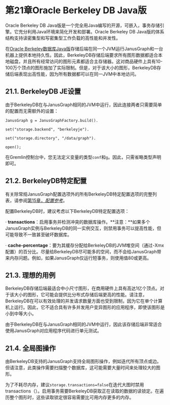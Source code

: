# **第21章Oracle Berkeley DB Java版**


 Oracle Berkeley DB Java版是一个完全用Java编写的开源，可嵌入，事务存储引擎。它充分利用Java环境来简化开发和部署。Oracle Berkeley DB Java版的体系结构支持读密集型和写密集型工作负载的高性能和并发性。

在[Oracle Berkeley数据库Java版](http://www.oracle.com/technetwork/database/berkeleydb/overview/index-093405.html)存储后端在同一个JVM运行JanusGraph和一台机器上提供本地持久性。因此，BerkeleyDB存储后端要求所有图形数据都适合本地磁盘，并且所有经常访问的图形元素都适合主存储器。这对商品硬件上具有10-100万个顶点的图形施加了实际限制。但是，对于该大小的图形，BerkeleyDB存储后端表现出高性能，因为所有数据都可以在同一JVM中本地访问。

## 21.1. BerkeleyDB JE设置

由于BerkeleyDB在与JanusGraph相同的JVM中运行，因此连接两者只需要简单的配置而无需额外的设置：

```
JanusGraph g = JanusGraphFactory.build().

set("storage.backend", "berkeleyje").

set("storage.directory", "/data/graph").

open();
```

在Gremlin控制台中，您无法定义变量的类型`conf`和`g`。因此，只需省略类型声明即可。

## 21.2. BerkeleyDB特定配置

有关除常规JanusGraph配置选项外的所有BerkeleyDB特定配置选项的完整列表，请参阅[第15章，*配置参考*](https://docs.janusgraph.org/latest/config-ref.html)。

配置BerkeleyDB时，建议考虑以下BerkeleyDB特定配置选项：

·         **transactions**：启用事务并检测冲突的数据库操作。**注意：**如果多个JanusGraph实例与BerkeleyDB的同一实例交互，则禁用事务可以提高性能，但可能导致不一致甚至破坏数据库。

·         **cache-percentage**：要为其缓存分配给BerkeleyDB的JVM堆空间（通过-Xmx配置）的百分比。尽量给BerkeleyDB尽可能多的空间，而不会给JanusGraph带来内存问题。例如，如果JanusGraph仅运行短事务，则使用值80或更高。

## 21.3. 理想的用例

BerkeleyDB存储后端最适合中小尺寸图形，在商用硬件上具有高达1亿个顶点。对于该大小的图形，它可能会提供比分布式存储后端更高的性能。请注意，BerkeleyDB在可以有效处理的并发请求数量方面也受到限制，因为它在单个计算机上运行。因此，它不适合具有许多并发用户变异图形的应用程序，即使该图形是小到中等大小。

由于BerkeleyDB在与JanusGraph相同的JVM中运行，因此该存储后端非常适合使用JanusGraph对应用程序代码进行单元测试。

## 21.4. 全局图操作

由BerkeleyDB支持的JanusGraph支持全局图形操作，例如迭代所有顶点或边。但请注意，此类操作需要扫描整个数据库，这可能需要大量时间来处理较大的图形。

为了不耗尽内存，建议`storage.transactions=false`在迭代大图时禁用transactions（）。启用事务需要BerkeleyDB获取正在读取的数据的读锁定。在遍历整个图形时，这些读取锁定很容易需要比可用内存更多的内存。



 